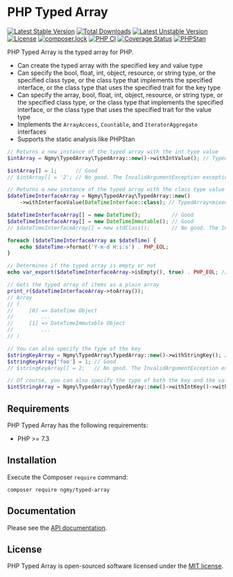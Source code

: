 # PHP Typed Array
[![Latest Stable Version](https://poser.pugx.org/ngmy/typed-array/v)](//packagist.org/packages/ngmy/typed-array)
[![Total Downloads](https://poser.pugx.org/ngmy/typed-array/downloads)](//packagist.org/packages/ngmy/typed-array)
[![Latest Unstable Version](https://poser.pugx.org/ngmy/typed-array/v/unstable)](//packagist.org/packages/ngmy/typed-array)
[![License](https://poser.pugx.org/ngmy/typed-array/license)](//packagist.org/packages/ngmy/typed-array)
[![composer.lock](https://poser.pugx.org/ngmy/typed-array/composerlock)](//packagist.org/packages/ngmy/typed-array)
[![PHP CI](https://github.com/ngmy/php-typed-array/actions/workflows/php.yml/badge.svg)](https://github.com/ngmy/php-typed-array/actions/workflows/php.yml)
[![Coverage Status](https://coveralls.io/repos/github/ngmy/php-typed-array/badge.svg?branch=master)](https://coveralls.io/github/ngmy/php-typed-array?branch=master)
[![PHPStan](https://img.shields.io/badge/PHPStan-enabled-brightgreen.svg?style=flat)](https://github.com/phpstan/phpstan)

PHP Typed Array is the typed array for PHP.

- Can create the typed array with the specified key and value type
- Can specify the bool, float, int, object, resource, or string type, or the specified class type, or the class type that implements the specified interface, or the class type that uses the specified trait for the key type
- Can specify the array, bool, float, int, object, resource, or string type, or the specified class type, or the class type that implements the specified interface, or the class type that uses the specified trait for the value type
- Implements the `ArrayAccess`, `Countable`, and `IteratorAggregate` interfaces
- Supports the static analysis like PHPStan

```php
// Returns a new instance of the typed array with the int type value
$intArray = Ngmy\TypedArray\TypedArray::new()->withIntValue(); // TypedArray<mixed, int>

$intArray[] = 1;      // Good
// $intArray[] = '2'; // No good. The InvalidArgumentException exception is thrown

// Returns a new instance of the typed array with the class type value that implements the DateTimeInterface interface
$dateTimeInterfaceArray = Ngmy\TypedArray\TypedArray::new()
    ->withInterfaceValue(DateTimeInterface::class); // TypedArray<mixed, DateTimeInterface>

$dateTimeInterfaceArray[] = new DateTime();          // Good
$dateTimeInterfaceArray[] = new DateTimeImmutable(); // Good
// $dateTimeInterfaceArray[] = new stdClass();       // No good. The InvalidArgumentException exception is thrown

foreach ($dateTimeInterfaceArray as $dateTime) {
    echo $dateTime->format('Y-m-d H:i:s') . PHP_EOL;
}

// Determines if the typed array is empty or not
echo var_export($dateTimeInterfaceArray->isEmpty(), true) . PHP_EOL; // false

// Gets the typed array of items as a plain array
print_r($dateTimeInterfaceArray->toArray());
// Array
// (
//     [0] => DateTime Object
//         ...
//     [1] => DateTimeImmutable Object
//         ...
// )

// You can also specify the type of the key
$stringKeyArray = Ngmy\TypedArray\TypedArray::new()->withStringKey(); // TypedArray<string, mixed>
$stringKeyArray['foo'] = 1; // Good
// $stringKeyArray[] = 2;   // No good. The InvalidArgumentException exception is thrown

// Of course, you can also specify the type of both the key and the value
$intStringArray = Ngmy\TypedArray\TypedArray::new()->withIntKey()->withStringValue(); // TypedArray<int, string>
```

## Requirements
PHP Typed Array has the following requirements:

* PHP >= 7.3

## Installation
Execute the Composer `require` command:
```console
composer require ngmy/typed-array
```

## Documentation
Please see the [API documentation](https://ngmy.github.io/php-typed-array/api/).

## License
PHP Typed Array is open-sourced software licensed under the [MIT license](http://opensource.org/licenses/MIT).

